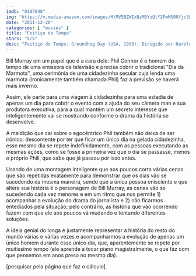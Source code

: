 ```yaml
---
imdb: "0107048"
img: "https://m.media-amazon.com/images/M/MV5BZWIxNzM5YzQtY2FmMS00Yjc3LWI1ZjUtNGVjMjMzZTIxZTIxXkEyXkFqcGdeQXVyNjU0OTQ0OTY@._V1_SX101_CR0,0,101,150_.jpg"
date: "2011-12-20"
categories: [ "movies" ]
title: "Feitiço do Tempo"
stars: "5/5"
desc: "Feitiço do Tempo. Groundhog Day (USA, 1993). Dirigido por Harold Ramis. Escrito por Danny Rubin, Harold Ramis, Danny Rubin. Com Bill Murray, Andie MacDowell, Chris Elliott, Stephen Tobolowsky, Brian Doyle-Murray, Marita Geraghty, Angela Paton, Rick Ducommun, Rick Overton."
---
```

Bill Murray em um papel que é a cara dele: Phil Connor é o homem do tempo de uma emissora de televisão e precisa cobrir o tradicional "Dia da Marmota", uma cerimônia de uma cidadezinha secular cuja lenda uma marmota (ironicamente também chamada Phil) faz a previsão se haverá mais inverno.

Assim, ele parte para uma viagem à cidadezinha para uma estadia de apenas um dia para cobrir o evento com a ajuda do seu câmera man e sua produtora executiva, para a qual mantém um secreto interesse que inteligentemente vai se mostrando conforme o drama da história se desenvolve.

A maldição que cai sobre o egocêntrico Phil também não deixa de ser irônico: descontente por ter que ficar um único dia na gelada cidadezinha, esse mesmo dia se repete indefinidamente, com as pessoas executando as mesmas ações, como se fosse a primeira vez que o dia se passasse, menos o próprio Phill, que sabe que já passou por isso antes.

Usando de uma montagem inteligente que aos poucos corta várias cenas que são repetidas exatamente para demonstrar que os dias vão se sucedendo da mesma maneira, sendo que a única pessoa onisciente e que altera sua história é o personagem de Bill Murray, as cenas vão se sucedendo cada vez menores e em um ritmo que nos permite 1) acompanhar a evolução do drama do jornalista e 2) não ficarmos entediados pela situação; pelo contrário, as história que vão ocorrendo fazem com que ele aos poucos vá mudando e tentando diferentes soluções.

A ideia genial do longa é justamente representar a história do resto do mundo várias e várias vezes e acompanharmos a evolução de apenas um único homem durante esse único dia, que, aparentemente se repete por muitíssimo tempo (ele aprende a tocar piano magistralmente, o que faz com que pensemos em anos preso no mesmo dia).

[pesquisar pela página que faz o cálculo].



